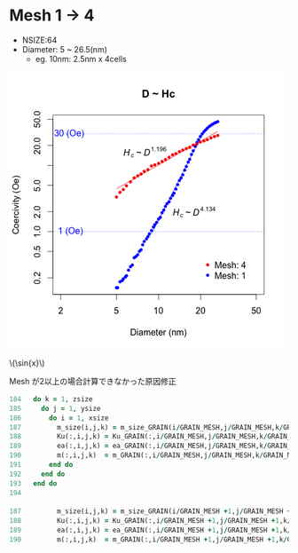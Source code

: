 <script type="text/javascript" src="http://cdn.mathjax.org/mathjax/latest/MathJax.js?config=TeX-AMS-MML_HTMLorMML"></script>

# Mesh 1 → 4 

- NSIZE:64
- Diameter: 5 ~ 26.5(nm)
	- eg. 10nm: 2.5nm x 4cells

![](./img/Rplot01.png)


\\(\sin{x}\\)

Mesh が2以上の場合計算できなかった原因修正


```fortran
184   do k = 1, zsize
185     do j = 1, ysize
186       do i = 1, xsize
187         m_size(i,j,k) = m_size_GRAIN(i/GRAIN_MESH,j/GRAIN_MESH,k/GRAIN_MESH)
188         Ku(:,i,j,k) = Ku_GRAIN(:,i/GRAIN_MESH,j/GRAIN_MESH,k/GRAIN_MESH)
189         ea(:,i,j,k) = ea_GRAIN(:,i/GRAIN_MESH,j/GRAIN_MESH,k/GRAIN_MESH)
190         m(:,i,j,k)  = m_GRAIN(:,i/GRAIN_MESH,j/GRAIN_MESH,k/GRAIN_MESH)
191       end do
192     end do
193   end do
194 

187         m_size(i,j,k) = m_size_GRAIN(i/GRAIN_MESH +1,j/GRAIN_MESH +1,k/GRAIN_MESH +1)
188         Ku(:,i,j,k) = Ku_GRAIN(:,i/GRAIN_MESH +1,j/GRAIN_MESH +1,k/GRAIN_MESH +1)
189         ea(:,i,j,k) = ea_GRAIN(:,i/GRAIN_MESH +1,j/GRAIN_MESH +1,k/GRAIN_MESH +1)
190         m(:,i,j,k)  = m_GRAIN(:,i/GRAIN_MESH +1,j/GRAIN_MESH +1,k/GRAIN_MESH +1)
```

